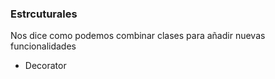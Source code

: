 ### Estrcuturales

Nos dice como podemos combinar clases
para añadir nuevas funcionalidades

* Decorator


